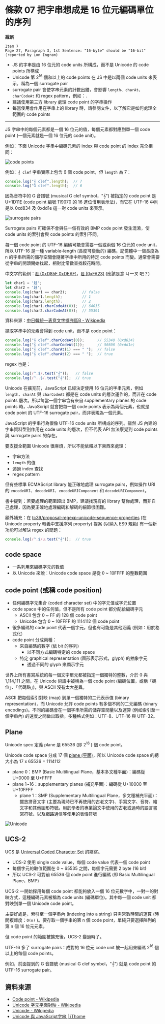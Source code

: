 # 條款 07 把字串想成是 16 位元編碼單位的序列

**戡誤**

    Item 7
    Page 27, Paragraph 3, 1st Sentence: "16-byte" should be "16-bit" (reported by Lon Ingram)

- JS 的字串是由 16 位元的 code units 所構成，而不是 Unicode 的 code points 所構成
- Unicode 第 2<sup>16</sup> 個和以上的 code points 在 JS 中是以兩個 code units 來表示，稱為一個 surrogate pair
- surrogate pair 會使字串元素的計數出錯，會影響 `length`、`charAt`、`charCodeAt` 和 regex pattern，例如：`.`
- 建議使用第三方 library 處理 code point 的字串操作
- 每當使用會作用在字串上的 library 時，請參閱文件，以了解它是如何處理全範圍的 code points

---

JS 字串中的每個元素都是一個 16 位元的值，每個元素都對應到單一個 code point (一個元素就是一個 16 位元的 code unit)。

例如：下面 Unicode 字串中編碼元素的 index 與 code point 的 index 完全相同：

![code points](https://i.imgur.com/SXiASBr.png)

例如：`𝄞 clef` 字串實際上包含 6 個 code point，但 `length` 為 7：

```javascript
console.log("𝄞 clef".length);  // 7
console.log("G clef".length);  // 6
```

因為音符中的 G 音譜號 (musical G clef symbol，"𝄞") 被指定的 code point 是 U+1D11E (code point 編號 119070 的 16 進位慣用表示法)，而它在 UTF-16 中則是以 0xd834 及 0xdd1e 這一對 code units 來表示。

![surrogate pairs](https://i.imgur.com/PrNrqVc.png)

Surrogate pairs 可確保不會與任一個有效的 BMP code point 發生混淆，使 code units 的索引會與 code points 的索引不同。

每一個 code point 的 UTF-16 編碼可能會需要一個或兩個 16 位元的 code unit，所以 UTF-16 是一種 variable-length (長度可變動的) 編碼。記憶體中一個長度為 n 的字串所需的儲存空間會隨著字串中所用的特定 code points 而變。通常會需要從字串的開頭開始找起，相對比常數查找較花時間。

中文字的範例：[`𧺯` (0xD85F 0xDEAF)](https://www.unicode.org/cgi-bin/GetUnihanData.pl?codepoint=27EAF)，[`﨣` (0xFA23)](https://www.unicode.org/cgi-bin/GetUnihanData.pl?codepoint=FA23) (應該是念 ㄐ一ㄡ 吧？)

```javascript
let char1 = '﨣';
let char2 = '𧺯';
console.log(char1 == char2);       // false
console.log(char1.length);         // 1
console.log(char2.length);         // 2
console.log(char1.charCodeAt(0));  // 64035
console.log(char2.charCodeAt(0));  // 55391
```

資料來源：[中日韓統一表意文字擴充區B - Wikipedia](https://zh.wikipedia.org/wiki/中日韓統一表意文字擴展區B)

擷取字串中的元素會得到 code unit，而不是 code point：

```javascript
console.log("𝄞 clef".charCodeAt(0));      // 55348 (0xd834)
console.log("𝄞 clef".charCodeAt(1));      // 56606 (0xdd1e)
console.log("𝄞 clef".charAt(1) === " ");  // false
console.log("𝄞 clef".charAt(2) === " ");  // true
```

regex 也是：

```javascript
console.log(/^.$/.test("𝄞"));   // false
console.log(/^..$/.test("𝄞"));  // true
```

Unicode 在擴充前，JavaScript 已經決定使用 16 位元的字串元素，例如 `length`、`charAt` 與 `charCodeAt` 都是在 code units 的層次運作的，而非在 code points 層次。所以每當一個字串含有來自 supplementary planes 的 code points 時，JavaScript 就會把每一個 code points 表示為兩個元素，也就是 code point 的 UTF-16 surrogate pair，而非表現為一個元素。

JavaScript 的字串行為很像 UTF-16 code units 所構成的序列。雖然 JS 內建的字串資料型別作用在 code units 的層次，但不代表 API 無法察覺到 code points 與 surrogate pairs 的存在。

要支援全範圍 Unicode 很麻煩，所以不能依賴以下東西來處理：
- 字串方法
- `length` 的值
- 透過 index 查找
- regex pattern

但有些標準 ECMAScript library 能正確地處理 surrogate pairs，例如操作 URI 的 `encodeURI`、`decodeURI`、`encodeURIComponent` 和 `decodeURIComponent`。

書中提到：若要處理的範圍超出 BMP，建議找現有的 library 幫你處理，而非自己處理，因為要正確地處理編碼和解碼的細節很困難。

額外補充：在 [tc39/proposal-regexp-unicode-sequence-properties](https://github.com/tc39/proposal-regexp-unicode-sequence-properties) (在 Unicode property 轉義中支援序列 property) 提案 (以納入 ES9 規範) 有一個新功能可以解決 regex 的問題：

```javascript
console.log(/^.$/u.test("𝄞"));  // true
```

## code space

- 一系列用來編碼字元的數值
- 以 Unicode 來說：Unicode code space 是從 0 ~ 10FFFF 的整數範圍

## code point (或稱 code position)

- 任何編碼字元集合 (coded character set) 中的字元值或字元位置
- code space 中的任何值，但不是所有 code point 都分配給編碼字元
  - ASCII 包含 0 ~ FF 的 128 個 code point
  - Unicode 包含 0 ~ 10FFFF 的 1114112 個 code point
- 很多編碼的 code point 代表一個字元，但也有可能是其他涵義 (例如：用於格式化)
- code point 分成兩種：
  - 來自編碼的數字 (依 bit 的序列)
    - 以不同方式編碼特定的 code space
  - 特定 graphical representation (圖形表示形式，glyph) 的抽象字元
    - 透過不同的 glyph 來顯示字元

世界上所有書寫系統的每一個文字單元都被指定一個獨特的整數，介於 0 與 1,114,111 之間，在 Unicode 術語中被稱為一個 code point (編碼位置，或稱「碼位」、「代碼點」)，與 ASCII 沒有太大差異。

ASCII 把每個索引對映 (map) 到單一個獨特的二元表示值 (binary representation)，而 Unicode 允許 code points 有多個不同的二元編碼 (binary encodings)。不同的編碼會在一個字串所需的儲存空間量以及運算 (例如索引至一個字串內) 的速度之間做出取捨。多種格式例如：UTF-8、UTF-16 與 UTF-32。

## Plane

Unicode spec 定義 plane 是 65536 (即 2<sup>16</sup> ) 個 code point。

Unicode code space 分成 17 個 [plane (平面)](https://en.wikipedia.org/wiki/Plane_(Unicode))，所以 Unicode code space 的總大小為 17 x 65536 = 1114112
- plane 0：BMP (Basic Multilingual Plane，基本多文種平面)：編碼從 U+0000 至 U+FFFF
- plane 1~16：supplementary planes (補充平面)：編碼從 U+10000 至 U+10FFFF
  - plane 1：SMP (Supplementary Multilingual Plane，多文種補充平面)：擺放拼音文字 (主要為現時已不再使用的古老文字)、手寫文字、音符、繪文字和其他圖形符號。用於學者的專業論文中使用的古老或過時的語言書寫符號，以及網路通信等使用的表情符號

![Unicode](https://i.imgur.com/29G46kB.png)

## UCS-2

UCS 是 [Universal Coded Character Set](https://en.m.wikipedia.org/wiki/Universal_Coded_Character_Set) 的縮寫。

- UCS-2 使用 single code value，每個 code value 代表一個 code point
- 每個字元的取值範圍在 0 ~ 65535 之間，每個字元需要 2 byte (16 bit)
- 所以 UCS-2 可對前 65536 個 code point 進行編碼 (即 Basic Multilingual Plane，BMP)

UCS-2 一開始採用每個 code point 都能夠放入一個 16 位元數字中，一對一的對映方式，這種編碼元素被稱為 code units (編碼單位)。其中每一個 code unit 都對映到單一個 Unicode code point。

主要好處是，索引至一個字串內 (indexing into a string) 只需常數時間的運算 (時間複雜度：`O(n)` )。要存取一個字串的第 n 個 code point，單純只要選擇陣列的第 n 個 16 位元元素。

但 code point 的範圍被擴充後，UCS-2 變過時了。

UTF-16 多了 surrogate pairs：成對的 16 位元 code unit 被一起用來編碼 2<sup>16</sup> 個以上的每個 code points。

例如，前面提到的 G 音譜號 (musical G clef symbol，"𝄞") 就是 code point 的 UTF-16 surrogate pair。

## 資料來源

- [Code point - Wikipedia](https://en.wikipedia.org/wiki/Code_point)
- [Unicode 字元平面對映 - Wikipedia](https://zh.wikipedia.org/wiki/Unicode字符平面映射)
- [Unicode - Wikipedia](https://zh.wikipedia.org/wiki/Unicode)
- [Unicode 與 JavaScript字串 | iThome](https://www.ithome.com.tw/voice/131688)
